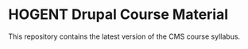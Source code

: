 # HOGENT Drupal Course Material

This repository contains the latest version of the CMS course syllabus.
